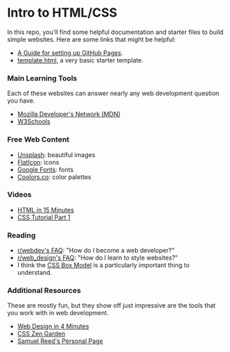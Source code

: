 # Intro to HTML/CSS

In this repo, you'll find some helpful documentation and starter files to build simple websites.  Here are some links that might be helpful:

* [A Guide for setting up GitHub Pages](hosting_on_github_pages.md).
* [template.html](template.html), a very basic starter template.

### Main Learning Tools
Each of these websites can answer nearly any web development question you have.
* [Mozilla Developer's Network (MDN)](https://developer.mozilla.org/en-US/docs/Learn)
* [W3Schools](https://www.w3schools.com/)


### Free Web Content
* [Unsplash](https://unsplash.com/): beautiful images
* [FlatIcon](https://www.flaticon.com/): icons
* [Google Fonts](https://fonts.google.com/): fonts
* [Coolors.co](https://coolors.co/): color palettes

### Videos
* [HTML in 15 Minutes](https://www.youtube.com/watch?v=Ggh_y-33Eso)
* [CSS Tutorial Part 1](https://www.youtube.com/watch?v=I-rTKuEhrCM)

### Reading
* [r/webdev's FAQ](https://www.reddit.com/r/webdev/wiki/faq): "How do I become a web developer?"
* [r/web_design's FAQ](https://www.reddit.com/r/web_design/wiki/faq): "How do I learn to style websites?"
* I think the [CSS Box Model](https://www.w3schools.com/css/css_boxmodel.asp) is a particularly important thing to understand.

### Additional Resources
These are mostly fun, but they show off just impressive are the tools that you work with in web development.
* [Web Design in 4 Minutes](https://jgthms.com/web-design-in-4-minutes/)
* [CSS Zen Garden](http://www.csszengarden.com/)
* [Samuel Reed's Personal Page](http://strml.net/)
